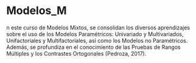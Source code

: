 # Modelos_M
n este curso de Modelos Mixtos, se consolidan los diversos aprendizajes sobre el uso de los Modelos Paramétricos: Univariado y Multivariados, Unifactoriales y Multifactoriales, así como los Modelos no Paramétricos. Además, se profundiza en el conocimiento de las Pruebas de Rangos Múltiples y los Contrastes Ortogonales (Pedroza, 2017).
